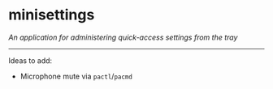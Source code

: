 # minisettings

*An application for administering quick-access settings from the tray*

---

Ideas to add:
 * Microphone mute via `pactl`/`pacmd`
